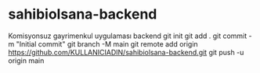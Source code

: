 # sahibiolsana-backend
Komisyonsuz gayrimenkul uygulaması backend
git init
git add .
git commit -m "Initial commit"
git branch -M main
git remote add origin https://github.com/KULLANICIADIN/sahibiolsana-backend.git
git push -u origin main
